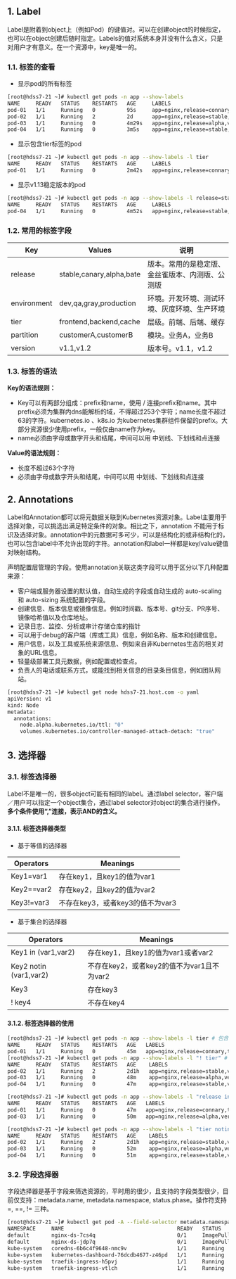 ## 1. Label

Label是附着到object上（例如Pod）的键值对。可以在创建object的时候指定，也可以在object创建后随时指定。Labels的值对系统本身并没有什么含义，只是对用户才有意义。在一个资源中，key是唯一的。

### 1.1. 标签的查看

- 显示pod的所有标签

```bash
[root@hdss7-21 ~]# kubectl get pods -n app --show-labels
NAME     READY   STATUS    RESTARTS   AGE     LABELS
pod-01   1/1     Running   0          95s     app=nginx,release=connary,tier=frontend,version=v1.12
pod-02   1/1     Running   2          2d      app=nginx,release=stable,version=v1.12
pod-03   1/1     Running   0          4m29s   app=nginx,release=alpha,version=v1.12
pod-04   1/1     Running   0          3m5s    app=nginx,release=stable,version=v1.13
```

- 显示包含tier标签的pod

```bash
[root@hdss7-21 ~]# kubectl get pods -n app --show-labels -l tier
NAME     READY   STATUS    RESTARTS   AGE     LABELS
pod-01   1/1     Running   0          2m42s   app=nginx,release=connary,tier=frontend,version=v1.12
```

- 显示v1.13稳定版本的pod

```bash
[root@hdss7-21 ~]# kubectl get pods -n app --show-labels -l release=stable,version=v1.13
NAME     READY   STATUS    RESTARTS   AGE     LABELS
pod-04   1/1     Running   0          4m52s   app=nginx,release=stable,version=v1.13
```

### 1.2. 常用的标签字段

| Key         | Values                   | 说明                                             |
| ----------- | ------------------------ | ------------------------------------------------ |
| release     | stable,canary,alpha,bate | 版本。常用的是稳定版、金丝雀版本、内测版、公测版 |
| environment | dev,qa,gray,production   | 环境。开发环境、测试环境、灰度环境、生产环境     |
| tier        | frontend,backend,cache   | 层级。前端、后端、缓存                           |
| partition   | customerA,customerB      | 模块。业务A，业务B                               |
| version     | v1.1,v1.2                | 版本号。v1.1，v1.2                               |

### 1.3. 标签的语法

**Key的语法规则：**

- Key可以有两部分组成：prefix和name，使用 / 连接prefix和name。其中prefix必须为集群内dns能解析的域，不得超过253个字符；name长度不超过63的字符。kubernetes.io 、k8s.io 为kubernetes集群组件保留的prefix。大部分资源很少使用prefix，一般仅由name作为key。
- name必须由字母或数字开头和结尾，中间可以用 中划线、下划线和点连接

**Value的语法规则：**

- 长度不超过63个字符
- 必须由字母或数字开头和结尾，中间可以用 中划线、下划线和点连接

## 2. Annotations

Label和Annotation都可以将元数据关联到Kubernetes资源对象。Label主要用于选择对象，可以挑选出满足特定条件的对象。相比之下，annotation 不能用于标识及选择对象。annotation中的元数据可多可少，可以是结构化的或非结构化的，也可以包含label中不允许出现的字符。annotation和label一样都是key/value键值对映射结构。

声明配置层管理的字段。使用annotation关联这类字段可以用于区分以下几种配置来源：

- 客户端或服务器设置的默认值，自动生成的字段或自动生成的 auto-scaling 和 auto-sizing 系统配置的字段。
- 创建信息、版本信息或镜像信息。例如时间戳、版本号、git分支、PR序号、镜像哈希值以及仓库地址。
- 记录日志、监控、分析或审计存储仓库的指针
- 可以用于debug的客户端（库或工具）信息，例如名称、版本和创建信息。
- 用户信息，以及工具或系统来源信息、例如来自非Kubernetes生态的相关对象的URL信息。
- 轻量级部署工具元数据，例如配置或检查点。
- 负责人的电话或联系方式，或能找到相关信息的目录条目信息，例如团队网站。

```bash
[root@hdss7-21 ~]# kubectl get node hdss7-21.host.com -o yaml
apiVersion: v1
kind: Node
metadata:
  annotations:
    node.alpha.kubernetes.io/ttl: "0"
    volumes.kubernetes.io/controller-managed-attach-detach: "true"
```



## 3. 选择器

### 3.1. 标签选择器

Label不是唯一的，很多object可能有相同的label。通过label selector，客户端／用户可以指定一个object集合，通过label selector对object的集合进行操作。**多个条件使用“,”连接，表示AND的含义。**

#### 3.1.1. 标签选择器类型

- 基于等值的选择器

| Operators  | Meanings                         |
| ---------- | -------------------------------- |
| Key1=var1  | 存在key1，且key1的值为var1       |
| Key2==var2 | 存在key2，且key2的值为var2       |
| Key3!=var3 | 不存在key3，或者key3的值不为var3 |

- 基于集合的选择器

| Operators                | Meanings                                   |
| ------------------------ | ------------------------------------------ |
| Key1   in (var1,var2)    | 存在key1，且key1的值为var1或者var2         |
| Key2   notin (var1,var2) | 不存在key2，或者key2的值不为var1且不为var2 |
| Key3                     | 存在key3                                   |
| ! key4                   | 不存在key4                                 |

#### 3.1.2. 标签选择器的使用

```bash
[root@hdss7-21 ~]# kubectl get pods -n app --show-labels -l tier # 包含tier的pod
NAME     READY   STATUS    RESTARTS   AGE   LABELS
pod-01   1/1     Running   0          45m   app=nginx,release=connary,tier=frontend,version=v1.12
[root@hdss7-21 ~]# kubectl get pods -n app --show-labels -l "! tier" # 不包含tier的pod
NAME     READY   STATUS    RESTARTS   AGE    LABELS
pod-02   1/1     Running   2          2d1h   app=nginx,release=stable,version=v1.12
pod-03   1/1     Running   0          48m    app=nginx,release=alpha,version=v1.12
pod-04   1/1     Running   0          47m    app=nginx,release=stable,version=v1.13

[root@hdss7-21 ~]# kubectl get pods -n app --show-labels -l "release in (alpha,connary)" # 版本为alpha和connary的pod
NAME     READY   STATUS    RESTARTS   AGE   LABELS
pod-01   1/1     Running   0          47m   app=nginx,release=connary,tier=frontend,version=v1.12
pod-03   1/1     Running   0          50m   app=nginx,release=alpha,version=v1.12

[root@hdss7-21 ~]# kubectl get pods -n app --show-labels -l "tier notin (backend,frontend)" # 不是前后端的pod
NAME     READY   STATUS    RESTARTS   AGE    LABELS
pod-02   1/1     Running   2          2d1h   app=nginx,release=stable,version=v1.12
pod-03   1/1     Running   0          52m    app=nginx,release=alpha,version=v1.12
pod-04   1/1     Running   0          51m    app=nginx,release=stable,version=v1.13
```

### 3.2. 字段选择器

字段选择器是基于字段来筛选资源的，平时用的很少，且支持的字段类型很少，目前仅支持：metadata.name, metadata.namespace, status.phase。操作符支持 =, ==, != 三种。

```bash
[root@hdss7-21 ~]# kubectl get pod -A --field-selector metadata.namespace!=app,status.phase=Running
NAMESPACE     NAME                                    READY   STATUS             RESTARTS   AGE
default       nginx-ds-7cs4q                          0/1     ImagePullBackOff   2          7d17h
default       nginx-ds-jdp7q                          0/1     ImagePullBackOff   2          7d17h
kube-system   coredns-6b6c4f9648-nmc9v                1/1     Running            1          18h
kube-system   kubernetes-dashboard-76dcdb4677-z46pd   1/1     Running            3          6d4h
kube-system   traefik-ingress-h5pvj                   1/1     Running            3          6d5h
kube-system   traefik-ingress-vtlch                   1/1     Running            3          6d5h
```